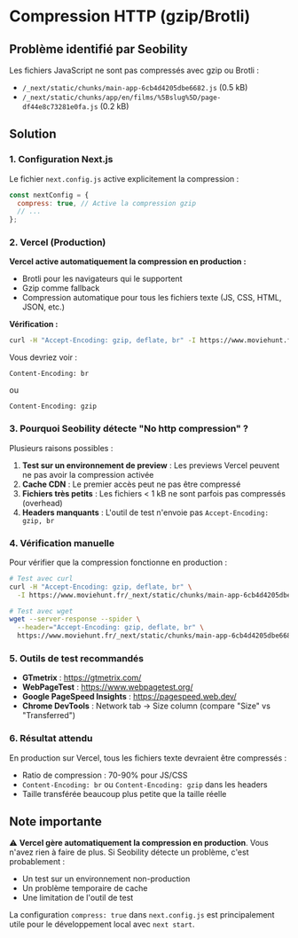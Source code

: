 # Compression HTTP (gzip/Brotli)

## Problème identifié par Seobility

Les fichiers JavaScript ne sont pas compressés avec gzip ou Brotli :
- `/_next/static/chunks/main-app-6cb4d4205dbe6682.js` (0.5 kB)
- `/_next/static/chunks/app/en/films/%5Bslug%5D/page-df44e8c73281e0fa.js` (0.2 kB)

## Solution

### 1. Configuration Next.js

Le fichier `next.config.js` active explicitement la compression :

```javascript
const nextConfig = {
  compress: true, // Active la compression gzip
  // ...
};
```

### 2. Vercel (Production)

**Vercel active automatiquement la compression en production :**
- Brotli pour les navigateurs qui le supportent
- Gzip comme fallback
- Compression automatique pour tous les fichiers texte (JS, CSS, HTML, JSON, etc.)

**Vérification :**
```bash
curl -H "Accept-Encoding: gzip, deflate, br" -I https://www.moviehunt.fr
```

Vous devriez voir :
```
Content-Encoding: br
```
ou
```
Content-Encoding: gzip
```

### 3. Pourquoi Seobility détecte "No http compression" ?

Plusieurs raisons possibles :

1. **Test sur un environnement de preview** : Les previews Vercel peuvent ne pas avoir la compression activée
2. **Cache CDN** : Le premier accès peut ne pas être compressé
3. **Fichiers très petits** : Les fichiers < 1 kB ne sont parfois pas compressés (overhead)
4. **Headers manquants** : L'outil de test n'envoie pas `Accept-Encoding: gzip, br`

### 4. Vérification manuelle

Pour vérifier que la compression fonctionne en production :

```bash
# Test avec curl
curl -H "Accept-Encoding: gzip, deflate, br" \
  -I https://www.moviehunt.fr/_next/static/chunks/main-app-6cb4d4205dbe6682.js

# Test avec wget
wget --server-response --spider \
  --header="Accept-Encoding: gzip, deflate, br" \
  https://www.moviehunt.fr/_next/static/chunks/main-app-6cb4d4205dbe6682.js
```

### 5. Outils de test recommandés

- **GTmetrix** : https://gtmetrix.com/
- **WebPageTest** : https://www.webpagetest.org/
- **Google PageSpeed Insights** : https://pagespeed.web.dev/
- **Chrome DevTools** : Network tab → Size column (compare "Size" vs "Transferred")

### 6. Résultat attendu

En production sur Vercel, tous les fichiers texte devraient être compressés :
- Ratio de compression : 70-90% pour JS/CSS
- `Content-Encoding: br` ou `Content-Encoding: gzip` dans les headers
- Taille transférée beaucoup plus petite que la taille réelle

## Note importante

⚠️ **Vercel gère automatiquement la compression en production**. Vous n'avez rien à faire de plus. Si Seobility détecte un problème, c'est probablement :
- Un test sur un environnement non-production
- Un problème temporaire de cache
- Une limitation de l'outil de test

La configuration `compress: true` dans `next.config.js` est principalement utile pour le développement local avec `next start`.
